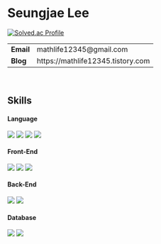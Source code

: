 

# Seungjae Lee

[![Solved.ac Profile](http://mazassumnida.wtf/api/v2/generate_badge?boj=nocturne07)](https://solved.ac/nocturne07/) <br />

<table>
  <tr>
    <td><b>Email</b></td>
    <td>mathlife12345@gmail.com</td>
    
  </tr>
  <tr>
    <td><b>Blog</b></td>
    <td>https://mathlife12345.tistory.com</td>
    
  </tr>
</table>

<br />

## Skills

#### Language
<img src="https://img.shields.io/badge/javascript-F7DF1E?style=for-the-badge&logo=javascript&logoColor=white"> <img src="https://img.shields.io/badge/typescript-3178C6?style=for-the-badge&logo=typescript&logoColor=white"> <img src="https://img.shields.io/badge/python-3776AB?style=for-the-badge&logo=python&logoColor=white"> <img src="https://img.shields.io/badge/java-%23ED8B00.svg?style=for-the-badge&logo=java&logoColor=white">

#### Front-End
<img src="https://img.shields.io/badge/html5-E34F26?style=for-the-badge&logo=html5&logoColor=white"> <img src="https://img.shields.io/badge/css3-1572B6?style=for-the-badge&logo=css3&logoColor=white"> <img src="https://img.shields.io/badge/react-61DAFB?style=for-the-badge&logo=react&logoColor=white"> 

#### Back-End
<img src="https://img.shields.io/badge/expressjs-000000?style=for-the-badge&logo=express&logoColor=white"> <img src="https://img.shields.io/badge/nestjs-E0234E?style=for-the-badge&logo=nestjs&logoColor=white">

#### Database
<img src="https://img.shields.io/badge/mysql-4479A1?style=for-the-badge&logo=mysql&logoColor=white"> <img src="https://img.shields.io/badge/redis-DC382D?style=for-the-badge&logo=redis&logoColor=white">
